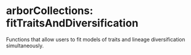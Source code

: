 # arborCollections: fitTraitsAndDiversification

Functions that allow users to fit models of traits and lineage diversification simultaneously.
